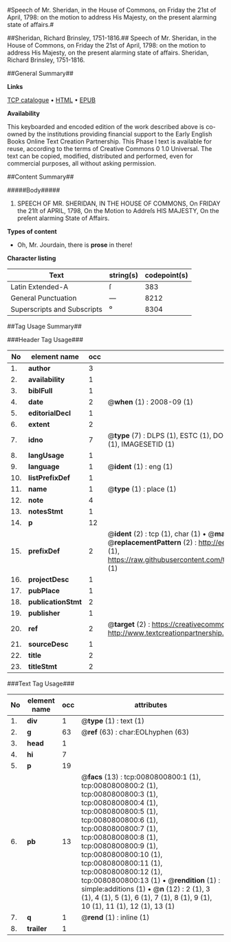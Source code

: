 #Speech of Mr. Sheridan, in the House of Commons, on Friday the 21st of April, 1798: on the motion to address His Majesty, on the present alarming state of affairs.#

##Sheridan, Richard Brinsley, 1751-1816.##
Speech of Mr. Sheridan, in the House of Commons, on Friday the 21st of April, 1798: on the motion to address His Majesty, on the present alarming state of affairs.
Sheridan, Richard Brinsley, 1751-1816.

##General Summary##

**Links**

[TCP catalogue](http://www.ota.ox.ac.uk/tcp/)  • 
[HTML](http://tei.it.ox.ac.uk/tcp/Texts-HTML/free/004/004857289.html)  • 
[EPUB](http://tei.it.ox.ac.uk/tcp/Texts-EPUB/free/004/004857289.epub)

**Availability**

This keyboarded and encoded edition of the
	       work described above is co-owned by the institutions
	       providing financial support to the Early English Books
	       Online Text Creation Partnership. This Phase I text is
	       available for reuse, according to the terms of Creative
	       Commons 0 1.0 Universal. The text can be copied,
	       modified, distributed and performed, even for
	       commercial purposes, all without asking permission.


##Content Summary##

#####Body#####

1. SPEECH OF MR. SHERIDAN, IN THE HOUSE OF COMMONS, On FRIDAY the 21ſt of APRIL, 1798, On the Motion to Addreſs HIS MAJESTY, On the preſent alarming State of Affairs.

**Types of content**

  * Oh, Mr. Jourdain, there is **prose** in there!

**Character listing**


|Text|string(s)|codepoint(s)|
|---|---|---|
|Latin Extended-A|ſ|383|
|General Punctuation|—|8212|
|Superscripts             and Subscripts|⁰|8304|

##Tag Usage Summary##

###Header Tag Usage###

|No|element name|occ|attributes|
|---|---|---|---|
|1.|__author__|3||
|2.|__availability__|1||
|3.|__biblFull__|1||
|4.|__date__|2| @__when__ (1) : 2008-09 (1)|
|5.|__editorialDecl__|1||
|6.|__extent__|2||
|7.|__idno__|7| @__type__ (7) : DLPS (1), ESTC (1), DOCNO (1), TCP (1), GALEDOCNO (1), CONTENTSET (1), IMAGESETID (1)|
|8.|__langUsage__|1||
|9.|__language__|1| @__ident__ (1) : eng (1)|
|10.|__listPrefixDef__|1||
|11.|__name__|1| @__type__ (1) : place (1)|
|12.|__note__|4||
|13.|__notesStmt__|1||
|14.|__p__|12||
|15.|__prefixDef__|2| @__ident__ (2) : tcp (1), char (1)  •  @__matchPattern__ (2) : ([0-9\-]+):([0-9IVX]+) (1), (.+) (1)  •  @__replacementPattern__ (2) : http://eebo.chadwyck.com/downloadtiff?vid=$1&page=$2 (1), https://raw.githubusercontent.com/textcreationpartnership/Texts/master/tcpchars.xml#$1 (1)|
|16.|__projectDesc__|1||
|17.|__pubPlace__|1||
|18.|__publicationStmt__|2||
|19.|__publisher__|1||
|20.|__ref__|2| @__target__ (2) : https://creativecommons.org/publicdomain/zero/1.0/ (1), http://www.textcreationpartnership.org/docs/. (1)|
|21.|__sourceDesc__|1||
|22.|__title__|2||
|23.|__titleStmt__|2||


###Text Tag Usage###

|No|element name|occ|attributes|
|---|---|---|---|
|1.|__div__|1| @__type__ (1) : text (1)|
|2.|__g__|63| @__ref__ (63) : char:EOLhyphen (63)|
|3.|__head__|1||
|4.|__hi__|7||
|5.|__p__|19||
|6.|__pb__|13| @__facs__ (13) : tcp:0080800800:1 (1), tcp:0080800800:2 (1), tcp:0080800800:3 (1), tcp:0080800800:4 (1), tcp:0080800800:5 (1), tcp:0080800800:6 (1), tcp:0080800800:7 (1), tcp:0080800800:8 (1), tcp:0080800800:9 (1), tcp:0080800800:10 (1), tcp:0080800800:11 (1), tcp:0080800800:12 (1), tcp:0080800800:13 (1)  •  @__rendition__ (1) : simple:additions (1)  •  @__n__ (12) : 2 (1), 3 (1), 4 (1), 5 (1), 6 (1), 7 (1), 8 (1), 9 (1), 10 (1), 11 (1), 12 (1), 13 (1)|
|7.|__q__|1| @__rend__ (1) : inline (1)|
|8.|__trailer__|1||
